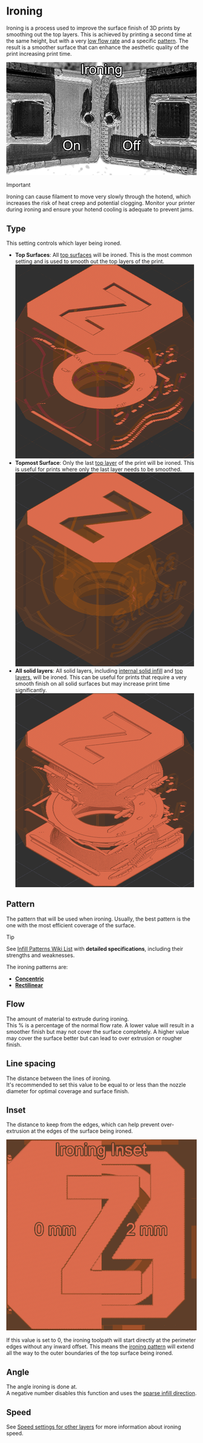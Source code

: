 # Ironing

Ironing is a process used to improve the surface finish of 3D prints by smoothing out the top layers. This is achieved by printing a second time at the same height, but with a very [low flow rate](#flow) and a specific [pattern](#pattern). The result is a smoother surface that can enhance the aesthetic quality of the print increasing print time.

![ironing](https://github.com/SoftFever/OrcaSlicer/blob/main/doc/images/ironing/ironing.png?raw=true)

> [!IMPORTANT]
> Ironing can cause filament to move very slowly through the hotend, which increases the risk of heat creep and potential clogging. Monitor your printer during ironing and ensure your hotend cooling is adequate to prevent jams.

## Type

This setting controls which layer being ironed.

- **Top Surfaces**: All [top surfaces](strength_settings_top_bottom_shells) will be ironed. This is the most common setting and is used to smooth out the top layers of the print.  
  ![ironing-top-surfaces](https://github.com/SoftFever/OrcaSlicer/blob/main/doc/images/ironing/ironing-top-surfaces.png?raw=true)
- **Topmost Surface**: Only the last [top layer](strength_settings_top_bottom_shells) of the print will be ironed. This is useful for prints where only the last layer needs to be smoothed.  
  ![ironing-topmost-surface](https://github.com/SoftFever/OrcaSlicer/blob/main/doc/images/ironing/ironing-topmost-surface.png?raw=true)
- **All solid layers**: All solid layers, including [internal solid infill](strength_settings_infill#internal-solid-infill) and [top layers](strength_settings_top_bottom_shells), will be ironed. This can be useful for prints that require a very smooth finish on all solid surfaces but may increase print time significantly.  
    ![ironing-all-solid-layers](https://github.com/SoftFever/OrcaSlicer/blob/main/doc/images/ironing/ironing-all-solid-layers.png?raw=true)

## Pattern

The pattern that will be used when ironing. Usually, the best pattern is the one with the most efficient coverage of the surface.  

> [!TIP]
> See [Infill Patterns Wiki List](strength_settings_patterns) with **detailed specifications**, including their strengths and weaknesses.

 The ironing patterns are:

- **[Concentric](strength_settings_patterns#concentric)**
- **[Rectilinear](strength_settings_patterns#rectilinear)**

## Flow

The amount of material to extrude during ironing.  
This % is a percentage of the normal flow rate. A lower value will result in a smoother finish but may not cover the surface completely. A higher value may cover the surface better but can lead to over extrusion or rougher finish.

## Line spacing

The distance between the lines of ironing.  
It's recommended to set this value to be equal to or less than the nozzle diameter for optimal coverage and surface finish.

## Inset

The distance to keep from the edges, which can help prevent over-extrusion at the edges of the surface being ironed.

![ironing-inset](https://github.com/SoftFever/OrcaSlicer/blob/main/doc/images/ironing/ironing-inset.png?raw=true)

If this value is set to 0, the ironing toolpath will start directly at the perimeter edges without any inward offset. This means the [ironing pattern](#pattern) will extend all the way to the outer boundaries of the top surface being ironed.

## Angle

The angle ironing is done at.  
A negative number disables this function and uses the [sparse infill direction](strength_settings_infill#sparse-infill-direction).

## Speed

See [Speed settings for other layers](speed_settings_other_layers_speed#ironing-speed) for more information about ironing speed.
